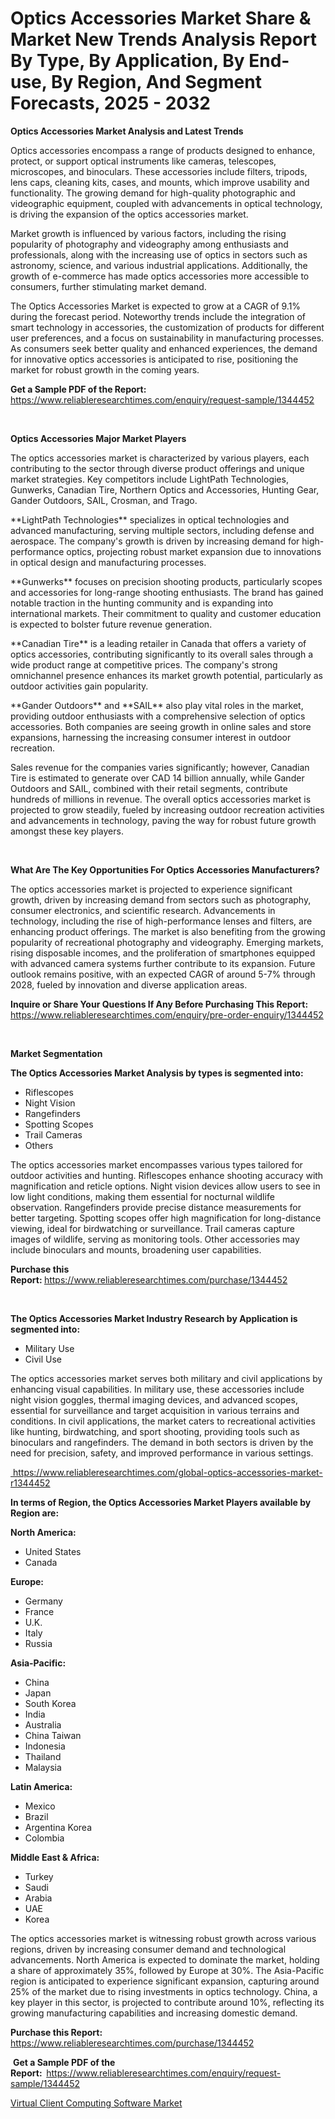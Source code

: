 <p><h1>Optics Accessories Market Share & Market New Trends Analysis Report By Type, By Application, By End-use, By Region, And Segment Forecasts, 2025 - 2032</h1></p><p><strong>Optics Accessories Market Analysis and Latest Trends</strong></p>
<p><p>Optics accessories encompass a range of products designed to enhance, protect, or support optical instruments like cameras, telescopes, microscopes, and binoculars. These accessories include filters, tripods, lens caps, cleaning kits, cases, and mounts, which improve usability and functionality. The growing demand for high-quality photographic and videographic equipment, coupled with advancements in optical technology, is driving the expansion of the optics accessories market.</p><p>Market growth is influenced by various factors, including the rising popularity of photography and videography among enthusiasts and professionals, along with the increasing use of optics in sectors such as astronomy, science, and various industrial applications. Additionally, the growth of e-commerce has made optics accessories more accessible to consumers, further stimulating market demand.</p><p>The Optics Accessories Market is expected to grow at a CAGR of 9.1% during the forecast period. Noteworthy trends include the integration of smart technology in accessories, the customization of products for different user preferences, and a focus on sustainability in manufacturing processes. As consumers seek better quality and enhanced experiences, the demand for innovative optics accessories is anticipated to rise, positioning the market for robust growth in the coming years.</p></p>
<p><strong>Get a Sample PDF of the Report:&nbsp;</strong> <a href="https://www.reliableresearchtimes.com/enquiry/request-sample/1344452?utm_campaign=3088&utm_medium=2&utm_source=Github&utm_content=ia&utm_term=24032025&utm_id=optics-accessories">https://www.reliableresearchtimes.com/enquiry/request-sample/1344452</a></p>
<p>&nbsp;</p>
<p><strong>Optics Accessories Major Market Players</strong></p>
<p><p>The optics accessories market is characterized by various players, each contributing to the sector through diverse product offerings and unique market strategies. Key competitors include LightPath Technologies, Gunwerks, Canadian Tire, Northern Optics and Accessories, Hunting Gear, Gander Outdoors, SAIL, Crosman, and Trago.</p><p>**LightPath Technologies** specializes in optical technologies and advanced manufacturing, serving multiple sectors, including defense and aerospace. The company's growth is driven by increasing demand for high-performance optics, projecting robust market expansion due to innovations in optical design and manufacturing processes.</p><p>**Gunwerks** focuses on precision shooting products, particularly scopes and accessories for long-range shooting enthusiasts. The brand has gained notable traction in the hunting community and is expanding into international markets. Their commitment to quality and customer education is expected to bolster future revenue generation.</p><p>**Canadian Tire** is a leading retailer in Canada that offers a variety of optics accessories, contributing significantly to its overall sales through a wide product range at competitive prices. The company's strong omnichannel presence enhances its market growth potential, particularly as outdoor activities gain popularity.</p><p>**Gander Outdoors** and **SAIL** also play vital roles in the market, providing outdoor enthusiasts with a comprehensive selection of optics accessories. Both companies are seeing growth in online sales and store expansions, harnessing the increasing consumer interest in outdoor recreation.</p><p>Sales revenue for the companies varies significantly; however, Canadian Tire is estimated to generate over CAD 14 billion annually, while Gander Outdoors and SAIL, combined with their retail segments, contribute hundreds of millions in revenue. The overall optics accessories market is projected to grow steadily, fueled by increasing outdoor recreation activities and advancements in technology, paving the way for robust future growth amongst these key players.</p></p>
<p>&nbsp;</p>
<p><strong>What Are The Key Opportunities For Optics Accessories Manufacturers?</strong></p>
<p><p>The optics accessories market is projected to experience significant growth, driven by increasing demand from sectors such as photography, consumer electronics, and scientific research. Advancements in technology, including the rise of high-performance lenses and filters, are enhancing product offerings. The market is also benefiting from the growing popularity of recreational photography and videography. Emerging markets, rising disposable incomes, and the proliferation of smartphones equipped with advanced camera systems further contribute to its expansion. Future outlook remains positive, with an expected CAGR of around 5-7% through 2028, fueled by innovation and diverse application areas.</p></p>
<p><strong>Inquire or Share Your Questions If Any Before Purchasing This Report:</strong> <a href="https://www.reliableresearchtimes.com/enquiry/pre-order-enquiry/1344452?utm_campaign=3088&utm_medium=2&utm_source=Github&utm_content=ia&utm_term=24032025&utm_id=optics-accessories">https://www.reliableresearchtimes.com/enquiry/pre-order-enquiry/1344452</a></p>
<p>&nbsp;</p>
<p><strong>Market Segmentation</strong></p>
<p><strong>The Optics Accessories Market Analysis by types is segmented into:</strong></p>
<p><ul><li>Riflescopes</li><li>Night Vision</li><li>Rangefinders</li><li>Spotting Scopes</li><li>Trail Cameras</li><li>Others</li></ul></p>
<p><p>The optics accessories market encompasses various types tailored for outdoor activities and hunting. Riflescopes enhance shooting accuracy with magnification and reticle options. Night vision devices allow users to see in low light conditions, making them essential for nocturnal wildlife observation. Rangefinders provide precise distance measurements for better targeting. Spotting scopes offer high magnification for long-distance viewing, ideal for birdwatching or surveillance. Trail cameras capture images of wildlife, serving as monitoring tools. Other accessories may include binoculars and mounts, broadening user capabilities.</p></p>
<p><strong>Purchase this Report:&nbsp;</strong><a href="https://www.reliableresearchtimes.com/purchase/1344452?utm_campaign=3088&utm_medium=2&utm_source=Github&utm_content=ia&utm_term=24032025&utm_id=optics-accessories">https://www.reliableresearchtimes.com/purchase/1344452</a></p>
<p>&nbsp;</p>
<p><strong>The Optics Accessories Market Industry Research by Application is segmented into:</strong></p>
<p><ul><li>Military Use</li><li>Civil Use</li></ul></p>
<p><p>The optics accessories market serves both military and civil applications by enhancing visual capabilities. In military use, these accessories include night vision goggles, thermal imaging devices, and advanced scopes, essential for surveillance and target acquisition in various terrains and conditions. In civil applications, the market caters to recreational activities like hunting, birdwatching, and sport shooting, providing tools such as binoculars and rangefinders. The demand in both sectors is driven by the need for precision, safety, and improved performance in various settings.</p></p>
<p><a href="https://www.reliableresearchtimes.com/global-optics-accessories-market-r1344452?utm_campaign=3088&utm_medium=2&utm_source=Github&utm_content=ia&utm_term=24032025&utm_id=optics-accessories">&nbsp;https://www.reliableresearchtimes.com/global-optics-accessories-market-r1344452</a></p>
<p><strong>In terms of Region, the Optics Accessories Market Players available by Region are:</strong></p>
<p>
    <p> <strong> North America: </strong>
        <ul>
            <li>United States</li>
            <li>Canada</li>
        </ul>
        </p> 
    <p> <strong> Europe: </strong>
        <ul>
            <li>Germany</li>
            <li>France</li>
            <li>U.K.</li>
            <li>Italy</li>
            <li>Russia</li>
        </ul>
        </p> 
    <p> <strong> Asia-Pacific: </strong>
        <ul>
            <li>China</li>
            <li>Japan</li>
            <li>South Korea</li>
            <li>India</li>
            <li>Australia</li>
            <li>China Taiwan</li>
            <li>Indonesia</li>
            <li>Thailand</li>
            <li>Malaysia</li>
        </ul>
        </p> 
    <p> <strong> Latin America: </strong>
        <ul>
            <li>Mexico</li>
            <li>Brazil</li>
            <li>Argentina Korea</li>
            <li>Colombia</li>
        </ul>
        </p> 
    <p> <strong> Middle East & Africa: </strong>
        <ul>
            <li>Turkey</li>
            <li>Saudi</li>
            <li>Arabia</li>
            <li>UAE</li>
            <li>Korea</li>
        </ul>
    </p>
    </p>
<p><p>The optics accessories market is witnessing robust growth across various regions, driven by increasing consumer demand and technological advancements. North America is expected to dominate the market, holding a share of approximately 35%, followed by Europe at 30%. The Asia-Pacific region is anticipated to experience significant expansion, capturing around 25% of the market due to rising investments in optics technology. China, a key player in this sector, is projected to contribute around 10%, reflecting its growing manufacturing capabilities and increasing domestic demand.</p></p>
<p><strong>Purchase this Report: </strong><a href="https://www.reliableresearchtimes.com/purchase/1344452?utm_campaign=3088&utm_medium=2&utm_source=Github&utm_content=ia&utm_term=24032025&utm_id=optics-accessories">https://www.reliableresearchtimes.com/purchase/1344452</a></p>
<p>&nbsp;<strong>Get a Sample PDF of the Report:&nbsp;&nbsp;</strong><a href="https://www.reliableresearchtimes.com/enquiry/request-sample/1344452?utm_campaign=3088&utm_medium=2&utm_source=Github&utm_content=ia&utm_term=24032025&utm_id=optics-accessories">https://www.reliableresearchtimes.com/enquiry/request-sample/1344452</a></p>
<p><strong></strong></p>
<p><p><a href="https://github.com/ravenecashe/Market-Research-Report-List-1/blob/main/virtual-client-computing-software-market.md?utm_campaign=3088&utm_medium=2&utm_source=Github&utm_content=ia&utm_term=24032025&utm_id=optics-accessories">Virtual Client Computing Software Market</a></p></p>